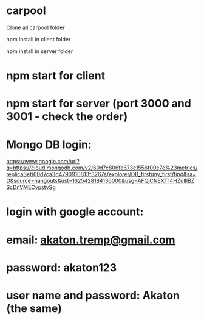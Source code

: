 # carpool

Clone all carpool folder

npm install in client folder

npm install in server folder
# npm start for client
# npm start for server (port 3000 and 3001 - check the order)

# Mongo DB login:

https://www.google.com/url?q=https://cloud.mongodb.com/v2/60d7c806fe673c1556f00e7e%23metrics/replicaSet/60d7ca3d4790910813f3267a/explorer/DB_first/my_first/find&sa=D&source=hangouts&ust=1625428184136000&usg=AFQjCNEXT14HZulIlBZScDnVMECvpstvSg

# login with google account:
# email: akaton.tremp@gmail.com
# password: akaton123

# user name and password: Akaton (the same)

